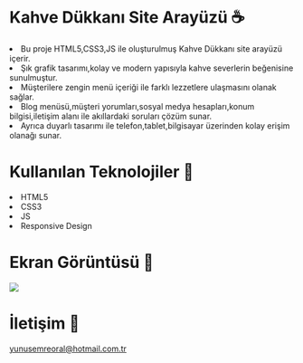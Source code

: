 # Kahve Dükkanı Site Arayüzü ☕️

<li>Bu proje HTML5,CSS3,JS ile oluşturulmuş Kahve Dükkanı site arayüzü içerir.</li>
<li>Şık grafik tasarımı,kolay ve modern yapısıyla kahve severlerin beğenisine sunulmuştur.</li>
<li>Müşterilere zengin menü içeriği ile farklı lezzetlere ulaşmasını olanak sağlar.</li>
<li>Blog menüsü,müşteri yorumları,sosyal medya hesapları,konum bilgisi,iletişim alanı ile akıllardaki soruları çözüm sunar.</li>
<li>Ayrıca duyarlı tasarımı ile telefon,tablet,bilgisayar üzerinden kolay erişim olanağı sunar.</li>

# Kullanılan Teknolojiler 🎨

<li>HTML5</li>
<li>CSS3</li>
<li>JS</li>
<li>Responsive Design</li>

# Ekran Görüntüsü 🎥
<img src="coffee-shop.gif" width="auto"> 

# İletişim 📩
yunusemreoral@hotmail.com.tr

